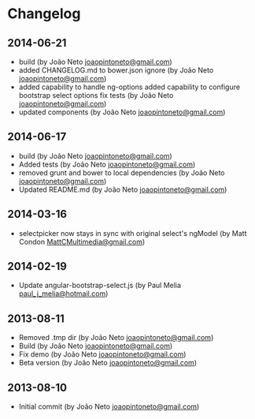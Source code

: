 # Changelog
## 2014-06-21
- build (by João Neto <joaopintoneto@gmail.com>)
- added CHANGELOG.md to bower.json ignore (by João Neto <joaopintoneto@gmail.com>)
- added capability to handle ng-options added capability to configure bootstrap select options fix tests (by João Neto <joaopintoneto@gmail.com>)
- updated components (by João Neto <joaopintoneto@gmail.com>)

## 2014-06-17
- build (by João Neto <joaopintoneto@gmail.com>)
- Added tests (by João Neto <joaopintoneto@gmail.com>)
- removed grunt and bower to local dependencies (by João Neto <joaopintoneto@gmail.com>)
- Updated README.md (by João Neto <joaopintoneto@gmail.com>)

## 2014-03-16
- selectpicker now stays in sync with original select's ngModel (by Matt Condon <MattCMultimedia@gmail.com>)

## 2014-02-19
- Update angular-bootstrap-select.js (by Paul Melia <paul_j_melia@hotmail.com>)

## 2013-08-11
- Removed .tmp dir (by João Neto <joaopintoneto@gmail.com>)
- Build (by João Neto <joaopintoneto@gmail.com>)
- Fix demo (by João Neto <joaopintoneto@gmail.com>)
- Beta version (by João Neto <joaopintoneto@gmail.com>)

## 2013-08-10
- Initial commit (by João Neto <joaopintoneto@gmail.com>)

